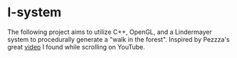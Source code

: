# l-system

The following project aims to utilize C++, OpenGL, and a Lindermayer system to procedurally generate a "walk in the forest". Inspired by Pezzza's great [video](https://www.youtube.com/watch?v=esX-19-sVyY&list=LL&index=1) I found while scrolling on YouTube.
